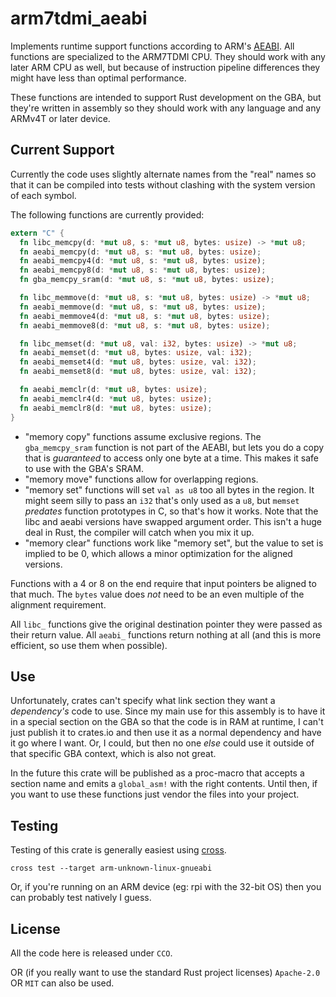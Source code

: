 # arm7tdmi_aeabi

Implements runtime support functions according to ARM's [AEABI][aeabi]. All
functions are specialized to the ARM7TDMI CPU. They should work with any later
ARM CPU as well, but because of instruction pipeline differences they might have
less than optimal performance.

[aeabi]: https://github.com/ARM-software/abi-aa/blob/main/rtabi32/rtabi32.rst

These functions are intended to support Rust development on the GBA, but they're
written in assembly so they should work with any language and any ARMv4T or
later device.

## Current Support

Currently the code uses slightly alternate names from the "real" names so that
it can be compiled into tests without clashing with the system version of each
symbol.

The following functions are currently provided:

```rust
extern "C" {
  fn libc_memcpy(d: *mut u8, s: *mut u8, bytes: usize) -> *mut u8;
  fn aeabi_memcpy(d: *mut u8, s: *mut u8, bytes: usize);
  fn aeabi_memcpy4(d: *mut u8, s: *mut u8, bytes: usize);
  fn aeabi_memcpy8(d: *mut u8, s: *mut u8, bytes: usize);
  fn gba_memcpy_sram(d: *mut u8, s: *mut u8, bytes: usize);

  fn libc_memmove(d: *mut u8, s: *mut u8, bytes: usize) -> *mut u8;
  fn aeabi_memmove(d: *mut u8, s: *mut u8, bytes: usize);
  fn aeabi_memmove4(d: *mut u8, s: *mut u8, bytes: usize);
  fn aeabi_memmove8(d: *mut u8, s: *mut u8, bytes: usize);

  fn libc_memset(d: *mut u8, val: i32, bytes: usize) -> *mut u8;
  fn aeabi_memset(d: *mut u8, bytes: usize, val: i32);
  fn aeabi_memset4(d: *mut u8, bytes: usize, val: i32);
  fn aeabi_memset8(d: *mut u8, bytes: usize, val: i32);

  fn aeabi_memclr(d: *mut u8, bytes: usize);
  fn aeabi_memclr4(d: *mut u8, bytes: usize);
  fn aeabi_memclr8(d: *mut u8, bytes: usize);
}
```

* "memory copy" functions assume exclusive regions. The `gba_memcpy_sram`
  function is not part of the AEABI, but lets you do a copy that is *guaranteed*
  to access only one byte at a time. This makes it safe to use with the GBA's
  SRAM.
* "memory move" functions allow for overlapping regions.
* "memory set" functions will set `val as u8` too all bytes in the region. It
  might seem silly to pass an `i32` that's only used as a `u8`, but `memset`
  *predates* function prototypes in C, so that's how it works. Note that the
  libc and aeabi versions have swapped argument order. This isn't a huge deal in
  Rust, the compiler will catch when you mix it up.
* "memory clear" functions work like "memory set", but the value to set is
  implied to be 0, which allows a minor optimization for the aligned versions.

Functions with a 4 or 8 on the end require that input pointers be aligned to
that much. The `bytes` value does *not* need to be an even multiple of the
alignment requirement.

All `libc_` functions give the original destination pointer they were passed as
their return value. All `aeabi_` functions return nothing at all (and this is
more efficient, so use them when possible).

## Use

Unfortunately, crates can't specify what link section they want a *dependency's*
code to use. Since my main use for this assembly is to have it in a special
section on the GBA so that the code is in RAM at runtime, I can't just publish
it to crates.io and then use it as a normal dependency and have it go where I
want. Or, I could, but then no one *else* could use it outside of that specific
GBA context, which is also not great.

In the future this crate will be published as a proc-macro that accepts a
section name and emits a `global_asm!` with the right contents. Until then, if
you want to use these functions just vendor the files into your project.

## Testing

Testing of this crate is generally easiest using [cross][cross-rs].

[cross-rs]: https://github.com/cross-rs/cross

```
cross test --target arm-unknown-linux-gnueabi
```

Or, if you're running on an ARM device (eg: rpi with the 32-bit OS) then you can
probably test natively I guess.

## License

All the code here is released under `CCO`.

OR (if you really want to use the standard Rust project licenses) `Apache-2.0` OR
`MIT` can also be used.
